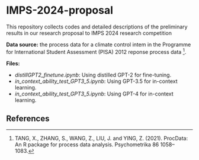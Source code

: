# IMPS-2024-proposal

This repository collects codes and detailed descriptions of the preliminary results in our research proposal to IMPS 2024 research competition

**Data source:** the process data for a climate control intem in the Programme for International Student Assessment (PISA) 2012 reponse process data [^1]. 

**Files:**
- *distillGPT2_finetune.ipynb*: Using distilled GPT-2 for fine-tuning.
- *in_context_ability_test_GPT3_5.ipynb*: Using GPT-3.5 for in-context learning.
- *in_context_ability_test_GPT3_5.ipynb*: Using GPT-4 for in-context learning.

## References

[^1]: TANG, X., ZHANG, S., WANG, Z., LIU, J. and YING, Z. (2021). ProcData: An R package for process data analysis. Psychometrika 86 1058–1083.
